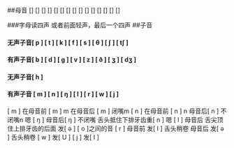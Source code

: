 
##母音
  []
  [] []
  [] [] []
  [] [] [] 
  [] [] []
  []  [] []
  
###字母读四声 或者前面轻声，最后一个四声
##子音
#### 无声子音[ p ] [ t ] [ k ] [ f ] [ s ] [ θ ] [ ʃ ] [ tʃ ]

#### 有声子音[ b ] [ d ] [ g ] [ v ] [ z ] [ ð ] [ ʒ ] [ dʒ ]

#### 无声子音[ h ]

#### 有声子音      [ m ] [ n ] [ ŋ ] [ l ] [ r ] [ w ] [ j ]

[ m ] 在母音前 [ m ] m 在母音后 [ m ] 闭嘴m
[ n ] 在母音前 [ n ] n 母音后[ n ] 不闭嘴n 嗯
[ ŋ ] 母音后[ ŋ ] 不闭嘴 舌头抵住下排牙齿重[ n ] 嗯
[ l ] 母音后 舌尖顶住上排牙齿的后面 发[ ə ]  [ o ]之间的音
[ r ] 母音前 发[ l ] 舌头稍卷 母音后 发[ ə ] 舌头稍卷
[ w ] 发[ U ]
[ j ] 发[ I ]
 

